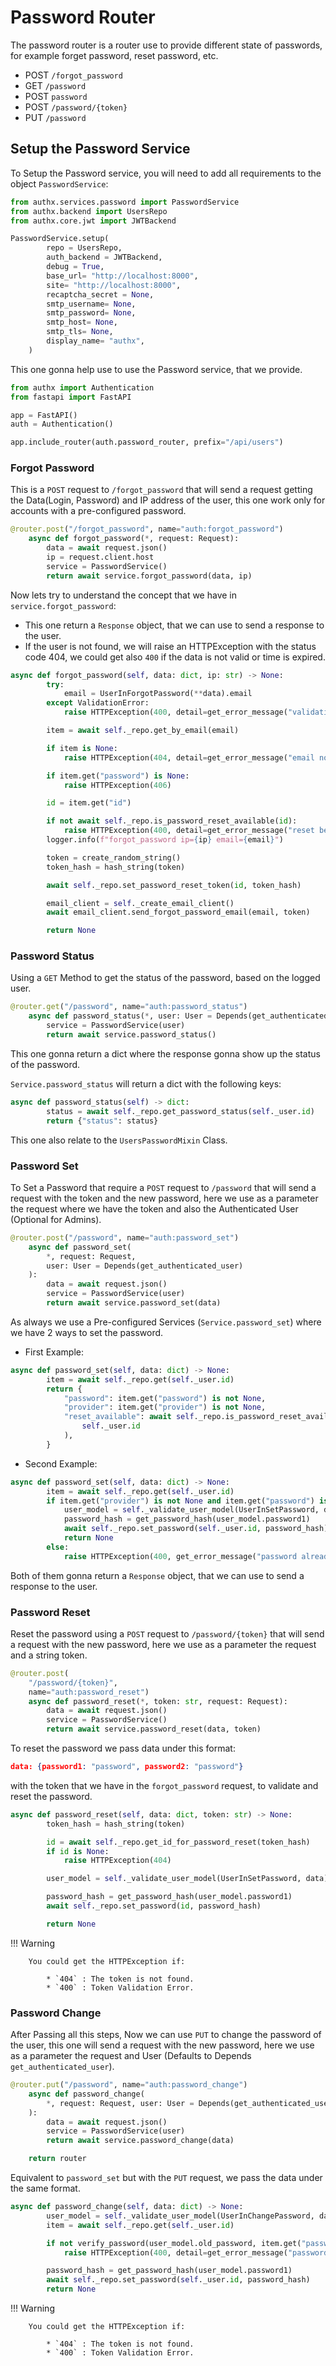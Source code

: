 # Password Router

The password router is a router use to provide different state of passwords, for
example forget password, reset password, etc.

- POST `/forgot_password`
- GET `/password`
- POST `password`
- POST `/password/{token}`
- PUT `/password`

## Setup the Password Service

To Setup the Password service, you will need to add all requirements to the
object `PasswordService`:

```py
from authx.services.password import PasswordService
from authx.backend import UsersRepo
from authx.core.jwt import JWTBackend

PasswordService.setup(
        repo = UsersRepo,
        auth_backend = JWTBackend,
        debug = True,
        base_url= "http://localhost:8000",
        site= "http://localhost:8000",
        recaptcha_secret = None,
        smtp_username= None,
        smtp_password= None,
        smtp_host= None,
        smtp_tls= None,
        display_name= "authx",
    )
```

This one gonna help use to use the Password service, that we provide.

```py
from authx import Authentication
from fastapi import FastAPI

app = FastAPI()
auth = Authentication()

app.include_router(auth.password_router, prefix="/api/users")
```

### Forgot Password

This is a `POST` request to `/forgot_password` that will send a request getting
the Data(Login, Password) and IP address of the user, this one work only for
accounts with a pre-configured password.

```py
@router.post("/forgot_password", name="auth:forgot_password")
    async def forgot_password(*, request: Request):
        data = await request.json()
        ip = request.client.host
        service = PasswordService()
        return await service.forgot_password(data, ip)
```

Now lets try to understand the concept that we have in
`service.forgot_password`:

- This one return a `Response` object, that we can use to send a response to the
  user.
- If the user is not found, we will raise an HTTPException with the status code
  404, we could get also `400` if the data is not valid or time is expired.

```py
async def forgot_password(self, data: dict, ip: str) -> None:
        try:
            email = UserInForgotPassword(**data).email
        except ValidationError:
            raise HTTPException(400, detail=get_error_message("validation"))

        item = await self._repo.get_by_email(email)

        if item is None:
            raise HTTPException(404, detail=get_error_message("email not found"))

        if item.get("password") is None:
            raise HTTPException(406)

        id = item.get("id")

        if not await self._repo.is_password_reset_available(id):
            raise HTTPException(400, detail=get_error_message("reset before"))
        logger.info(f"forgot_password ip={ip} email={email}")

        token = create_random_string()
        token_hash = hash_string(token)

        await self._repo.set_password_reset_token(id, token_hash)

        email_client = self._create_email_client()
        await email_client.send_forgot_password_email(email, token)

        return None
```

### Password Status

Using a `GET` Method to get the status of the password, based on the logged
user.

```py
@router.get("/password", name="auth:password_status")
    async def password_status(*, user: User = Depends(get_authenticated_user)):
        service = PasswordService(user)
        return await service.password_status()
```

This one gonna return a dict where the response gonna show up the status of the
password.

`Service.password_status` will return a dict with the following keys:

```py
async def password_status(self) -> dict:
        status = await self._repo.get_password_status(self._user.id)
        return {"status": status}
```

This one also relate to the `UsersPasswordMixin` Class.

### Password Set

To Set a Password that require a `POST` request to `/password` that will send a
request with the token and the new password, here we use as a parameter the
request where we have the token and also the Authenticated User (Optional for
Admins).

```py
@router.post("/password", name="auth:password_set")
    async def password_set(
        *, request: Request,
        user: User = Depends(get_authenticated_user)
    ):
        data = await request.json()
        service = PasswordService(user)
        return await service.password_set(data)
```

As always we use a Pre-configured Services (`Service.password_set`) where we
have 2 ways to set the password.

- First Example:

```py
async def password_set(self, data: dict) -> None:
        item = await self._repo.get(self._user.id)
        return {
            "password": item.get("password") is not None,
            "provider": item.get("provider") is not None,
            "reset_available": await self._repo.is_password_reset_available(
                self._user.id
            ),
        }
```

- Second Example:

```py
async def password_set(self, data: dict) -> None:
        item = await self._repo.get(self._user.id)
        if item.get("provider") is not None and item.get("password") is None:
            user_model = self._validate_user_model(UserInSetPassword, data)
            password_hash = get_password_hash(user_model.password1)
            await self._repo.set_password(self._user.id, password_hash)
            return None
        else:
            raise HTTPException(400, get_error_message("password already exists"))
```

Both of them gonna return a `Response` object, that we can use to send a
response to the user.

### Password Reset

Reset the password using a `POST` request to `/password/{token}` that will send
a request with the new password, here we use as a parameter the request and a
string token.

```py
@router.post(
    "/password/{token}",
    name="auth:password_reset")
    async def password_reset(*, token: str, request: Request):
        data = await request.json()
        service = PasswordService()
        return await service.password_reset(data, token)
```

To reset the password we pass data under this format:

```json
data: {password1: "password", password2: "password"}
```

with the token that we have in the `forgot_password` request, to validate and
reset the password.

```py
async def password_reset(self, data: dict, token: str) -> None:
        token_hash = hash_string(token)

        id = await self._repo.get_id_for_password_reset(token_hash)
        if id is None:
            raise HTTPException(404)

        user_model = self._validate_user_model(UserInSetPassword, data)

        password_hash = get_password_hash(user_model.password1)
        await self._repo.set_password(id, password_hash)

        return None
```

!!! Warning

        You could get the HTTPException if:

            * `404` : The token is not found.
            * `400` : Token Validation Error.

### Password Change

After Passing all this steps, Now we can use `PUT` to change the password of the
user, this one will send a request with the new password, here we use as a
parameter the request and User (Defaults to Depends `get_authenticated_user`).

```py
@router.put("/password", name="auth:password_change")
    async def password_change(
        *, request: Request, user: User = Depends(get_authenticated_user)
    ):
        data = await request.json()
        service = PasswordService(user)
        return await service.password_change(data)

    return router
```

Equivalent to `password_set` but with the `PUT` request, we pass the data under
the same format.

```py
async def password_change(self, data: dict) -> None:
        user_model = self._validate_user_model(UserInChangePassword, data)
        item = await self._repo.get(self._user.id)

        if not verify_password(user_model.old_password, item.get("password")):
            raise HTTPException(400, detail=get_error_message("password invalid"))

        password_hash = get_password_hash(user_model.password1)
        await self._repo.set_password(self._user.id, password_hash)
        return None
```

!!! Warning

        You could get the HTTPException if:

            * `404` : The token is not found.
            * `400` : Token Validation Error.
